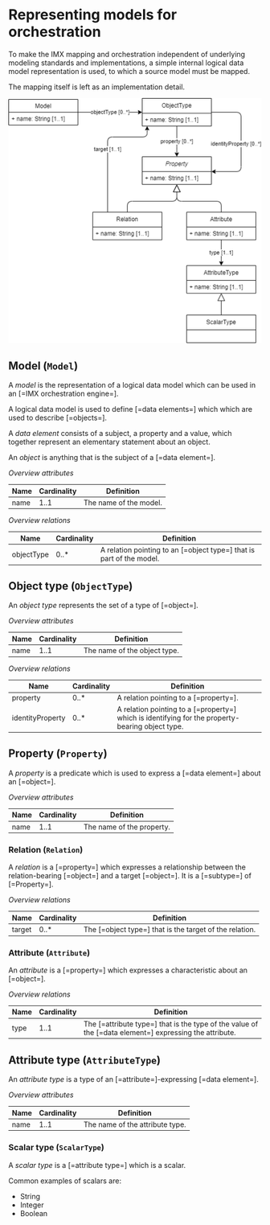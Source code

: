 # Representing models for orchestration

To make the IMX mapping and orchestration independent of underlying modeling standards and implementations, a simple internal logical data model representation is used, to which a source model must be mapped.

<aside class="note">
The mapping itself is left as an implementation detail.
</aside>

![Model representation for orchestration](media/model.drawio.png "Model representation for orchestration")

## Model (`Model`)

A <dfn>model</dfn> is the representation of a logical data model which can be used in an [=IMX orchestration engine=].

A logical data model is used to define [=data elements=] which which are used to describe [=objects=].

A <dfn data-lt="data elements">data element</dfn> consists of a subject, a property and a value, which together represent an elementary statement about an object.

An <dfn data-lt="objects">object</dfn> is anything that is the subject of a [=data element=].

_Overview attributes_

| Name | Cardinality | Definition             |
|------|-------------|------------------------|
| name | 1..1        | The name of the model. |

_Overview relations_

| Name              | Cardinality | Definition                                                              |
|-------------------|-------------|-------------------------------------------------------------------------|
| objectType        | 0..*        | A relation pointing to an [=object type=] that is part of the model. |

## Object type (`ObjectType`)

An <dfn>object type</dfn> represents the set of a type of [=object=].

_Overview attributes_

| Name | Cardinality | Definition                   |
|------|-------------|------------------------------|
| name | 1..1        | The name of the object type. |

_Overview relations_

| Name              | Cardinality | Definition                                                                                          |
|-------------------|-------------|-----------------------------------------------------------------------------------------------------|
| property          | 0..*        | A relation pointing to a [=property=].                                                           |
| identityProperty  | 0..*        | A relation pointing to a [=property=] which is identifying for the property-bearing object type. |

## Property (`Property`)

A <dfn>property</dfn> is a predicate which is used to express a [=data element=] about an [=object=].

_Overview attributes_

| Name | Cardinality | Definition                |
|------|-------------|---------------------------|
| name | 1..1        | The name of the property. |

### Relation (`Relation`)

A <dfn>relation</dfn> is a [=property=] which expresses a relationship between the relation-bearing [=object=] and a target [=object=]. It is a [=subtype=] of [=Property=].

_Overview relations_

| Name              | Cardinality | Definition                                                 |
|-------------------|-------------|------------------------------------------------------------|
| target            | 0..*        | The [=object type=] that is the target of the relation. |

### Attribute (`Attribute`)

An <dfn>attribute</dfn> is a [=property=] which expresses a characteristic about an [=object=].

_Overview relations_

| Name              | Cardinality | Definition                                                                                                   |
|-------------------|-------------|--------------------------------------------------------------------------------------------------------------|
| type              | 1..1        | The [=attribute type=] that is the type of the value of the [=data element=] expressing the attribute. |

## Attribute type (`AttributeType`)

An <dfn>attribute type</dfn> is a type of an [=attribute=]-expressing [=data element=].

_Overview attributes_

| Name | Cardinality | Definition                      |
|------|-------------|---------------------------------|
| name | 1..1        | The name of the attribute type. |

### Scalar type (`ScalarType`)

A <dfn>scalar type</dfn> is a [=attribute type=] which is a scalar.

Common examples of scalars are:
* String
* Integer
* Boolean
